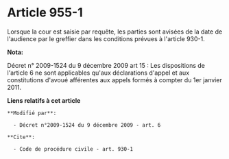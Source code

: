 # Article 955-1

Lorsque la cour est saisie par requête, les parties sont avisées de la date de l'audience par le greffier dans les conditions
prévues à l'article 930-1.

**Nota:**

Décret n° 2009-1524 du 9 décembre 2009 art 15 : Les dispositions de l'article 6 ne sont applicables qu'aux déclarations
d'appel et aux constitutions d'avoué afférentes aux appels formés à compter du 1er janvier 2011.

**Liens relatifs à cet article**

	**Modifié par**:

	  - Décret n°2009-1524 du 9 décembre 2009 - art. 6

	**Cite**:

	  - Code de procédure civile - art. 930-1
